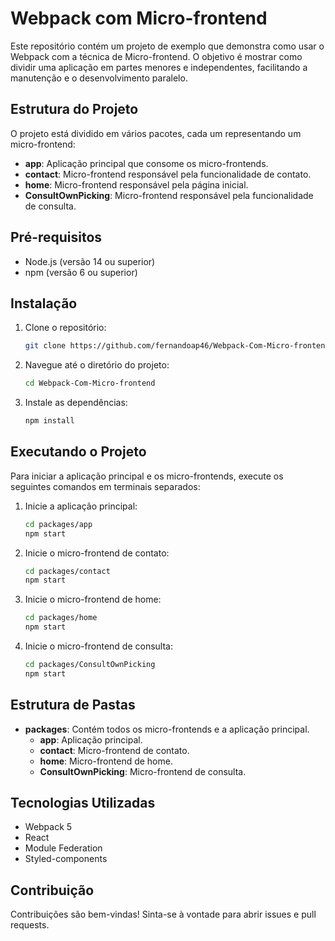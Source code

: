 # Webpack com Micro-frontend

Este repositório contém um projeto de exemplo que demonstra como usar o Webpack com a técnica de Micro-frontend. O objetivo é mostrar como dividir uma aplicação em partes menores e independentes, facilitando a manutenção e o desenvolvimento paralelo.

## Estrutura do Projeto

O projeto está dividido em vários pacotes, cada um representando um micro-frontend:

- **app**: Aplicação principal que consome os micro-frontends.
- **contact**: Micro-frontend responsável pela funcionalidade de contato.
- **home**: Micro-frontend responsável pela página inicial.
- **ConsultOwnPicking**: Micro-frontend responsável pela funcionalidade de consulta.

## Pré-requisitos

- Node.js (versão 14 ou superior)
- npm (versão 6 ou superior)

## Instalação

1. Clone o repositório:
    ```bash
    git clone https://github.com/fernandoap46/Webpack-Com-Micro-frontend.git
    ```

2. Navegue até o diretório do projeto:
    ```bash
    cd Webpack-Com-Micro-frontend
    ```

3. Instale as dependências:
    ```bash
    npm install
    ```

## Executando o Projeto

Para iniciar a aplicação principal e os micro-frontends, execute os seguintes comandos em terminais separados:

1. Inicie a aplicação principal:
    ```bash
    cd packages/app
    npm start
    ```

2. Inicie o micro-frontend de contato:
    ```bash
    cd packages/contact
    npm start
    ```

3. Inicie o micro-frontend de home:
    ```bash
    cd packages/home
    npm start
    ```

4. Inicie o micro-frontend de consulta:
    ```bash
    cd packages/ConsultOwnPicking
    npm start
    ```

## Estrutura de Pastas

- **packages**: Contém todos os micro-frontends e a aplicação principal.
  - **app**: Aplicação principal.
  - **contact**: Micro-frontend de contato.
  - **home**: Micro-frontend de home.
  - **ConsultOwnPicking**: Micro-frontend de consulta.

## Tecnologias Utilizadas

- Webpack 5
- React
- Module Federation
- Styled-components

## Contribuição

Contribuições são bem-vindas! Sinta-se à vontade para abrir issues e pull requests.
